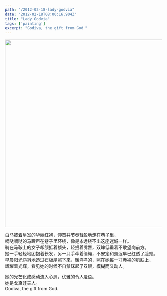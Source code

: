 ```yaml
---
path: "/2012-02-18-lady-godvia"
date: "2012-02-18T08:00:16.904Z"
title: "Lady Godvia"
tags: ['painting']
excerpt: "Godiva, the gift from God."
---
```


<img style="width:600px;" src="https://s3-us-west-1.amazonaws.com/chuqi-gatsby/ladygodvia.jpg"/>

<p class="normal">
  白马披着皇室的华丽红袍，仰首并节奏轻盈地走在巷子里，</br>
  嘀哒嘀哒的马蹄声在巷子里环绕，像是永远绕不出这座迷城一样。</br>
  骑在马鞍上的女子却颔抵着额头，轻抿着嘴唇，双眸低垂着不敢望向前方。</br>
  她一手轻轻地团抱着长发，另一只手牵着缰绳，不安定和羞涩早已红透了脸颊。</br>
  早晨阳光斜斜地透过石板屋照下来，暖洋洋的，照在她每一寸赤裸的肌肤上，</br>
  辉耀着光辉，看见她的时候不自禁眯起了双眼，模糊而又动人。</br>

  她的光芒化成感动流入心扉，优雅的令人哑语。</br>
  她是戈黛娃夫人。</br>
  Godiva, the gift from God.</br>
</p>
